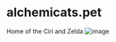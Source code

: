 # alchemicats.pet
Home of the Ciri and Zelda
![image](https://github.com/user-attachments/assets/889f39d3-ad0a-48ce-9523-279a96d03a03)
